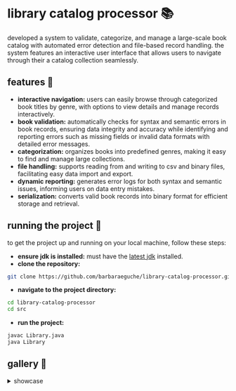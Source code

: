 # library catalog processor 📚
developed a system to validate, categorize, and manage a large-scale book catalog with automated error detection and file-based record handling. the system features an interactive user interface that allows users to navigate through their a catalog collection seamlessly.

## features 👾
- **interactive navigation:** users can easily browse through categorized book titles by genre, with options to view details and manage records interactively.
- **book validation:** automatically checks for syntax and semantic errors in book records, ensuring data integrity and accuracy while identifying and reporting errors such as missing fields or invalid data formats with detailed error messages.
- **categorization:** organizes books into predefined genres, making it easy to find and manage large collections.
- **file handling:** supports reading from and writing to csv and binary files, facilitating easy data import and export.
- **dynamic reporting:** generates error logs for both syntax and semantic issues, informing users on data entry mistakes.
- **serialization:** converts valid book records into binary format for efficient storage and retrieval.

## running the project 🏁
to get the project up and running on your local machine, follow these steps:

- **ensure jdk is installed:** must have the [latest jdk](https://www.java.com/en/download/manual.jsp) installed.
- **clone the repository:**
```bash
git clone https://github.com/barbaraeguche/library-catalog-processor.git
```
- **navigate to the project directory:**
```bash
cd library-catalog-processor
cd src
```
- **run the project:**
```bash
javac Library.java
java Library
```

## gallery 📸
<details>
  <summary>showcase</summary>

  - **main menu**
    <img width="1368" alt="main-s" src="https://github.com/user-attachments/assets/9b3286da-1aee-4d78-a873-7e787960e818">
    <img width="1368" alt="main-x" src="https://github.com/user-attachments/assets/6b7e2585-fb05-49c0-8c85-a3ff0147612d">

  - **sub menu**
    <img width="1368" alt="sub" src="https://github.com/user-attachments/assets/51431697-74d6-45d9-8007-7aa13a7cbbf1">

  - **catalog viewing**
    <img width="1368" alt="viewing" src="https://github.com/user-attachments/assets/6b113eae-965a-4a93-acbc-eebafcab323b">

  - **catalog details**
    <img width="1368" alt="details" src="https://github.com/user-attachments/assets/322ccebd-ecf2-4b46-842a-b3256a22f4ae">
</details>
